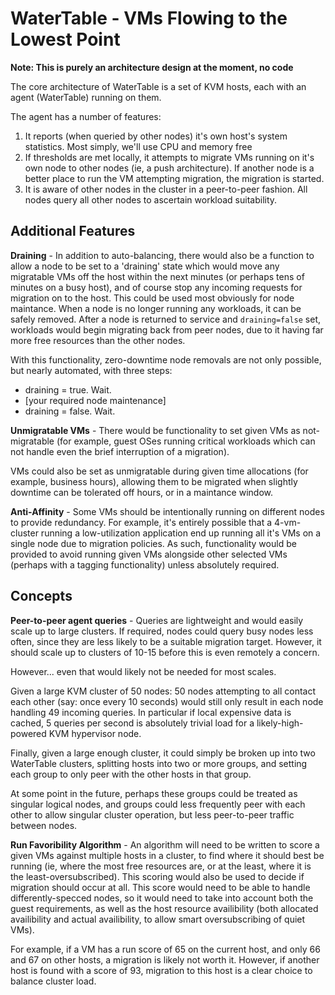 # WaterTable - VMs Flowing to the Lowest Point

**Note: This is purely an architecture design at the moment, no code**

The core architecture of WaterTable is a set of KVM hosts, each with an agent (WaterTable) 
running on them.

The agent has a number of features:

  1) It reports (when queried by other nodes) it's own host's system statistics. Most simply, 
     we'll use CPU and memory free
  2) If thresholds are met locally, it attempts to migrate VMs running on it's own node to 
     other nodes (ie, a push architecture). If another node is a better place to run the VM
     attempting migration, the migration is started.
  3) It is aware of other nodes in the cluster in a peer-to-peer fashion. All nodes query 
     all other nodes to ascertain workload suitability.

## Additional Features

**Draining** - 
In addition to auto-balancing, there would also be a function to allow a node to be set to
a 'draining' state which would move any migratable VMs off the host within the next minutes 
(or perhaps tens of minutes on a busy host), and of course stop any incoming requests for
migration on to the host. This could be used most obviously for node maintance. When a node 
is no longer running any workloads, it can be safely removed. After a node is returned to 
service and `draining=false` set, workloads would begin migrating back from peer nodes, 
due to it having far more free resources than the other nodes.

With this functionality, zero-downtime node removals are not only possible, but nearly automated,
with three steps:

 * draining = true. Wait.
 * [your required node maintenance]
 * draining = false. Wait.

**Unmigratable VMs** - 
There would be functionality to set given VMs as not-migratable (for example, guest OSes 
running critical workloads which can not handle even the brief interruption of a migration).

VMs could also be set as unmigratable during given time allocations (for example, business hours),
allowing them to be migrated when slightly downtime can be tolerated off hours, or in a 
maintance window.

**Anti-Affinity** - 
Some VMs should be intentionally running on different nodes to provide redundancy. For example,
it's entirely possible that a 4-vm-cluster running a low-utilization application end up 
running all it's VMs on a single node due to migration policies. As such, functionality would 
be provided to avoid running given VMs alongside other selected VMs (perhaps with a tagging 
functionality) unless absolutely required.


## Concepts

**Peer-to-peer agent queries** -
Queries are lightweight and would easily scale up to large clusters. If required, nodes could 
query busy nodes less often, since they are less likely to be a suitable migration target. 
However, it should scale up to clusters of 10-15 before this is even remotely a concern.

However... even that would likely not be needed for most scales.

Given a large KVM cluster of 50 nodes: 50 nodes attempting to all contact each 
other (say: once every 10 seconds) would still only result in each node handling 49 incoming 
queries. In particular if local expensive data is cached, 5 queries per second is 
absolutely trivial load for a likely-high-powered KVM hypervisor node.

Finally, given a large enough cluster, it could simply be broken up into two WaterTable clusters,
splitting hosts into two or more groups, and setting each group to only peer with the other hosts
in that group.

At some point in the future, perhaps these groups could be treated as singular logical nodes, 
and groups could less frequently peer with each other to allow singular cluster operation, but 
less peer-to-peer traffic between nodes.


**Run Favoribility Algorithm** - 
An algorithm will need to be written to score a given VMs against multiple hosts in a cluster,
to find where it should best be running (ie, where the most free resources are, or at the least, 
where it is the least-oversubscribed). This scoring would also be used to decide if migration
should occur at all. This score would need to be able to handle differently-specced nodes, so
it would need to take into account both the guest requirements, as well as the host resource
availibility (both allocated availibility and actual availibility, to allow smart oversubscribing
of quiet VMs).

For example, if a VM has a run score of 65 on the current host, and only 66 and 67 on other 
hosts, a migration is likely not worth it. However, if another host is found with a score of 93, 
migration to this host is a clear choice to balance cluster load.
